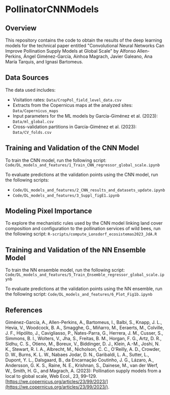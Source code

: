 # PollinatorCNNModels

## Overview

This repository contains the code to obtain the results of the deep learning models for the technical paper entitled "Convolutional Neural Networks Can Improve Pollination Supply Models at Global Scale" by Alfonso Allen-Perkins, Ángel Giménez-García, Ainhoa Magrach, Javier Galeano, Ana María Tarquis, and Ignasi Bartomeus.

## Data Sources

The data used includes:
- Visitation rates: `Data/CropPol_field_level_data.csv`
- Extracts from the Copernicus maps at the analyzed sites: `Data/Copernicus_maps`
- Input parameters for the ML models by García-Giménez et al. (2023): `Data/ml_global.csv`
- Cross-validation partitions in García-Giménez et al. (2023): `Data/CV_folds.csv`

## Training and Validation of the CNN Model
To train the CNN model, run the following script: `Code/DL_models_and_features/1_Train_CNN_regressor_global_scale.ipynb`

To evaluate predictions at the validation points using the CNN model, run the following scripts: 
- `Code/DL_models_and_features/2_CNN_results_and_datasets_update.ipynb`
- `Code/DL_models_and_features/3_Suppl_figE1.ipynb`

## Modeling Pixel Importance
To explore the mechanistic rules used by the CNN model linking land cover composition and configuration to the pollination services of wild bees, run the following script: `R-scripts/compute_Lonsdorf_ecosistemas2023_JdA.R`

## Training and Validation of the NN Ensemble Model
To train the NN ensemble model, run the following script: `Code/DL_models_and_features/5_Train_Ensemble_regressor_global_scale.ipynb`

To evaluate predictions at the validation points using the NN ensemble, run the following script: `Code/DL_models_and_features/6_Plot_Fig1b.ipynb`

## References

Giménez-García, A., Allen-Perkins, A., Bartomeus, I., Balbi, S., Knapp, J. L., Hevia, V., Woodcock, B. A., Smagghe, G., Miñarro, M., Eeraerts, M., Colville, J. F., Hipólito, J., Cavigliasso, P., Nates-Parra, G., Herrera, J. M., Cusser, S., Simmons, B. I., Wolters, V., Jha, S., Freitas, B. M., Horgan, F. G., Artz, D. R., Sidhu, C. S., Otieno, M., Boreux, V., Biddinger, D. J., Klein, A.-M., Joshi, N. K., Stewart, R. I. A., Albrecht, M., Nicholson, C. C., O'Reilly, A. D., Crowder, D. W., Burns, K. L. W., Nabaes Jodar, D. N., Garibaldi, L. A., Sutter, L., Dupont, Y. L., Dalsgaard, B., da Encarnação Coutinho, J. G., Lázaro, A., Andersson, G. K. S., Raine, N. E., Krishnan, S., Dainese, M., van der Werf, W., Smith, H. G., and Magrach, A. (2023): Pollination supply models from a local to global scale, Web Ecol., 23, 99–129. [https://we.copernicus.org/articles/23/99/2023/](https://we.copernicus.org/articles/23/99/2023/).

